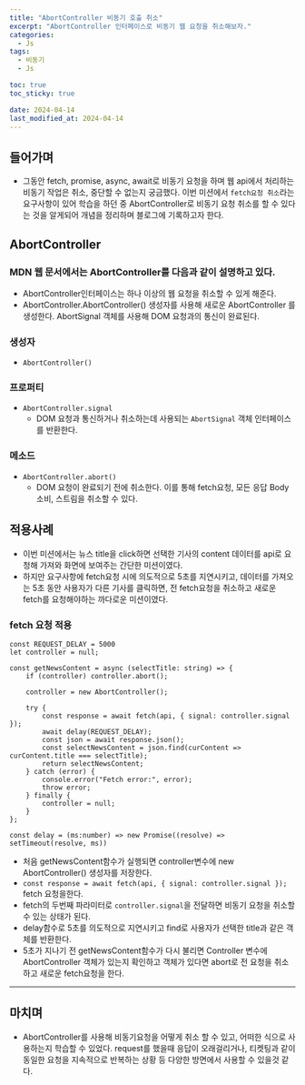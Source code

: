 ```yaml
---
title: "AbortController 비동기 호출 취소"
excerpt: "AbortController 인터페이스로 비동기 웹 요청을 취소해보자."
categories:
  - Js
tags:
  - 비동기
  - Js

toc: true
toc_sticky: true

date: 2024-04-14
last_modified_at: 2024-04-14
---
```


## 들어가며
 - 그동안 fetch, promise, async, await로 비동기 요청을 하며 웹 api에서 처리하는 비동기 작업은 취소, 중단할 수 없는지 궁금했다. 이번 미션에서 `fetch요청 취소`라는 요구사항이 있어 학습을 하던 중 AbortController로 비동기 요청 취소를 할 수 있다는 것을 알게되어 개념을 정리하며 블로그에 기록하고자 한다.

## AbortController
### MDN 웹 문서에서는 AbortController를 다음과 같이 설명하고 있다.
 - AbortController인터페이스는 하나 이상의 웹 요청을 취소할 수 있게 해준다.
 - AbortController.AbortController() 생성자를 사용해 새로운 AbortController 를 생성한다. AbortSignal 객체를 사용해 DOM 요청과의 통신이 완료된다.

### 생성자
 - `AbortController()`

### 프로퍼티
 - `AbortController.signal`
   - DOM 요청과 통신하거나 취소하는데 사용되는 `AbortSignal` 객체 인터페이스를 반환한다.

### 메소드
 - `AbortController.abort()`
   - DOM 요청이 완료되기 전에 취소한다. 이를 통해 fetch요청, 모든 응답 Body소비, 스트림을 취소할 수 있다.


## 적용사례
 - 이번 미션에서는 뉴스 title을 click하면 선택한 기사의 content 데이터를 api로 요청해 가져와 화면에 보여주는 간단한 미션이였다. 
 - 하지만 요구사항에 fetch요청 시에 의도적으로 5초를 지연시키고, 데이터를 가져오는 5초 동안 사용자가 다른 기사를 클릭하면, 전 fetch요청을 취소하고 새로운 fetch를 요청해야하는 까다로운 미션이였다.

### fetch 요청 적용
```
const REQUEST_DELAY = 5000
let controller = null;

const getNewsContent = async (selectTitle: string) => {
    if (controller) controller.abort();

    controller = new AbortController();

    try {
        const response = await fetch(api, { signal: controller.signal });
        await delay(REQUEST_DELAY);
        const json = await response.json();
        const selectNewsContent = json.find(curContent => curContent.title === selectTitle);
        return selectNewsContent;
    } catch (error) {
        console.error("Fetch error:", error);
        throw error;
    } finally {
        controller = null;
    }
};

const delay = (ms:number) => new Promise((resolve) => setTimeout(resolve, ms))
```

 - 처음 getNewsContent함수가 실행되면 controller변수에 new AbortController() 생성자를 저장한다.
 - `const response = await fetch(api, { signal: controller.signal });` fetch 요청을한다.
 - fetch의 두번째 파라미터로 `controller.signal`을 전달하면 비동기 요청을 취소할 수 있는 상태가 된다.
 - delay함수로 5초를 의도적으로 지연시키고 find로 사용자가 선택한 title과 같은 객체를 반환한다.
 - 5초가 지나기 전 getNewsContent함수가 다시 불리면 Controller 변수에 AbortController 객체가 있는지 확인하고 객체가 있다면 abort로 전 요청을 취소하고 새로운 fetch요청을 한다.

----
## 마치며
- AbortController를 사용해 비동기요청을 어떻게 취소 할 수 있고, 어떠한 식으로 사용하는지 학습할 수 있었다. request를 했을때 응답이 오래걸리거나, 티켓팅과 같이 동일한 요청을 지속적으로 반복하는 상황 등 다양한 방면에서 사용할 수 있을것 같다.
